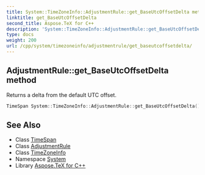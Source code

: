 ```yaml
---
title: System::TimeZoneInfo::AdjustmentRule::get_BaseUtcOffsetDelta method
linktitle: get_BaseUtcOffsetDelta
second_title: Aspose.TeX for C++
description: 'System::TimeZoneInfo::AdjustmentRule::get_BaseUtcOffsetDelta method. Returns a delta from the default UTC offset in C++.'
type: docs
weight: 200
url: /cpp/system/timezoneinfo/adjustmentrule/get_baseutcoffsetdelta/
---
```

## AdjustmentRule::get_BaseUtcOffsetDelta method


Returns a delta from the default UTC offset.

```cpp
TimeSpan System::TimeZoneInfo::AdjustmentRule::get_BaseUtcOffsetDelta() const
```

## See Also

* Class [TimeSpan](../../../timespan/)
* Class [AdjustmentRule](../)
* Class [TimeZoneInfo](../../)
* Namespace [System](../../../)
* Library [Aspose.TeX for C++](../../../../)
